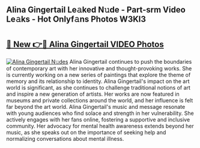## Alina Gingertail Le𝚊ked N𝚞de - Part-srm Video Le𝚊ks - Hot Onlyf𝚊ns Photos W3KI3

# <h2><a href="http://ab20161.deff.icu/?id=Alina+Gingertail">🔗 New 👉🔴 Alina Gingertail VIDEO Photos</a></h2>

[![Alina Gingertail N𝚞des](https://i.imgur.com/rIISA9y.gif)](http://ab20161.deff.icu/?id=Alina+Gingertail)
Alina Gingertail continues to push the boundaries of contemporary art with her innovative and thought-provoking works. She is currently working on a new series of paintings that explore the theme of memory and its relationship to identity. Alina Gingertail's impact on the art world is significant, as she continues to challenge traditional notions of art and inspire a new generation of artists. Her works are now featured in museums and private collections around the world, and her influence is felt far beyond the art world. Alina Gingertail's music and message resonate with young audiences who find solace and strength in her vulnerability. She actively engages with her fans online, fostering a supportive and inclusive community. Her advocacy for mental health awareness extends beyond her music, as she speaks out on the importance of seeking help and normalizing conversations about mental illness.
